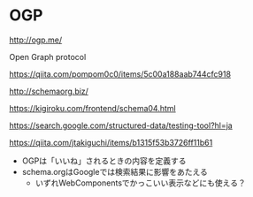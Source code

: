 # OGP

http://ogp.me/

Open Graph protocol

https://qiita.com/pompom0c0/items/5c00a188aab744cfc918

http://schemaorg.biz/

https://kigiroku.com/frontend/schema04.html

https://search.google.com/structured-data/testing-tool?hl=ja

https://qiita.com/jtakiguchi/items/b1315f53b3726ff11b61


* OGPは「いいね」されるときの内容を定義する
* schema.orgはGoogleでは検索結果に影響をあたえる
    * いずれWebComponentsでかっこいい表示などにも使える？

